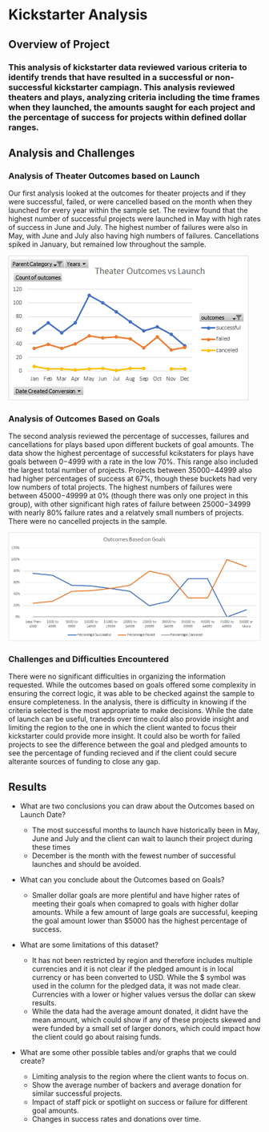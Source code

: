# Kickstarter Analysis

## Overview of Project

### This analysis of kickstarter data reviewed various criteria to identify trends that have resulted in a successful or non-successful kickstarter campiagn. This analysis reviewed theaters and plays, analyzing criteria including the time frames when they launched, the amounts saught for each project and the percentage of success for projects within defined dollar ranges.

## Analysis and Challenges

### Analysis of Theater Outcomes based on Launch

Our first analysis looked at the outcomes for theater projects and if they were successful, failed, or were cancelled based on the month when they launched for every year within the sample set. The review found that the highest number of successful projects were launched in May with high rates of success in June and July. The highest number of failures were also in May, with June and July also having high numbers of failures. Cancellations spiked in January, but remained low throughout the sample. 

![Theater_Outcomes_vs_Launch](https://github.com/UnBearAble1/kickstarter-analysis/blob/main/Resources/Theater_Outcomes_vs_Launch.png)

### Analysis of Outcomes Based on Goals

The second analysis reviewed the percentage of successes, failures and cancellations for plays based upon different buckets of goal amounts. The data show the highest percentage of successful kcikstaters for plays have goals between $0-$4999 with a rate in the low 70%. This range also included the largest total number of projects. Projects between $35000-$44999 also had higher percentages of success at 67%, though these buckets had very low numbers of total projects. The highest numbers of failures were between $45000-$49999 at 0% (though there was only one project in this group), with other significant high rates of failure between $25000-$34999 with nearly 80% failure rates and a relatvely small numbers of projects. There were no cancelled projects in the sample.

![Outcomes_vs_Goals](https://github.com/UnBearAble1/kickstarter-analysis/blob/main/Resources/Outcomes_vs_Goals.png)

### Challenges and Difficulties Encountered

There were no significant difficulties in organizing the information requested. While the outcomes based on goals offered some complexity in ensuring the correct logic, it was able to be checked against the sample to ensure completeness. In the analysis, there is difficulty in knowing if the criteria selected is the most appropriate to make decisions. While the date of launch can be useful, traneds over time could also provide insight and limiting the region to the one in which the client wanted to focus their kickstarter could provide more insight. It could also be worth for failed projects to see the difference between the goal and pledged amounts to see the percentage of funding recieved and if the client could secure alterante sources of funding to close any gap.

## Results

* What are two conclusions you can draw about the Outcomes based on Launch Date?
  * The most successful months to launch have historically been in May, June and July and the client can wait to launch their project during these times
  * December is the month with the fewest number of successful launches and should be avoided.

* What can you conclude about the Outcomes based on Goals?
  * Smaller dollar goals are more plentiful and have higher rates of meeting their goals when comapred to goals with higher dollar amounts. While a few amount of large goals are successful, keeping the goal amount lower than $5000 has the highest percentage of success.

* What are some limitations of this dataset?
  * It has not been restricted by region and therefore includes multiple currencies and it is not clear if the pledged amount is in local currency or has been converted to USD. While the $ symbol was used in the column for the pledged data, it was not made clear. Currencies with a lower or higher values versus the dollar can skew results.
  * While the data had the average amount donated, it didnt have the mean amount, which could show if any of these projects skewed and were funded by a small set of larger donors, which could impact how the client could go about raising funds.

* What are some other possible tables and/or graphs that we could create?
  * Limiting analysis to the region where the client wants to focus on.
  * Show the average number of backers and average donation for similar successful projects.
  * Impact of staff pick or spotlight on success or failure for different goal amounts.
  * Changes in success rates and donations over time.

